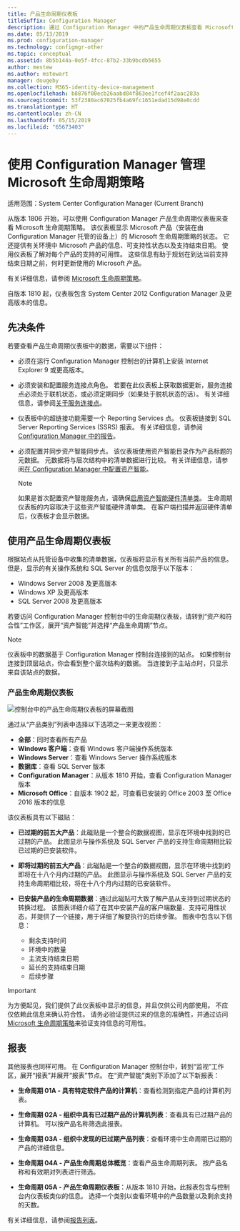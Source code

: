 ```yaml
---
title: 产品生命周期仪表板
titleSuffix: Configuration Manager
description: 通过 Configuration Manager 中的产品生命周期仪表板查看 Microsoft 生命周期策略。
ms.date: 05/13/2019
ms.prod: configuration-manager
ms.technology: configmgr-other
ms.topic: conceptual
ms.assetid: 8b5b144a-0e5f-4fcc-87b2-33b9bcdb5655
author: mestew
ms.author: mstewart
manager: dougeby
ms.collection: M365-identity-device-management
ms.openlocfilehash: b8876f00ecb26aabd84f863ee1fcef4f2aac283a
ms.sourcegitcommit: 53f2380ac67025fb4a69fc1651edad15d98e0cdd
ms.translationtype: HT
ms.contentlocale: zh-CN
ms.lasthandoff: 05/15/2019
ms.locfileid: "65673403"
---
```

# <a name="manage-microsoft-lifecycle-policy-with-configuration-manager"></a>使用 Configuration Manager 管理 Microsoft 生命周期策略

适用范围：System Center Configuration Manager (Current Branch)

从版本 1806 开始，可以使用 Configuration Manager 产品生命周期仪表板来查看 Microsoft 生命周期策略。 该仪表板显示 Microsoft 产品（安装在由 Configuration Manager 托管的设备上）的 Microsoft 生命周期策略的状态。 它还提供有关环境中 Microsoft 产品的信息、可支持性状态以及支持结束日期。 使用仪表板了解对每个产品的支持的可用性。 这些信息有助于规划在到达当前支持结束日期之前，何时更新使用的 Microsoft 产品。  

有关详细信息，请参阅 [Microsoft 生命周期策略](https://support.microsoft.com/lifecycle)。

自版本 1810 起，仪表板包含 System Center 2012 Configuration Manager 及更高版本的信息。<!--1358702-->  



## <a name="prerequisites"></a>先决条件 

 若要查看产品生命周期仪表板中的数据，需要以下组件：  

- 必须在运行 Configuration Manager 控制台的计算机上安装 Internet Explorer 9 或更高版本。  

- 必须安装和配置服务连接点角色。 若要在此仪表板上获取数据更新，服务连接点必须处于联机状态，或必须定期同步（如果处于脱机状态的话）。 有关详细信息，请参阅[关于服务连接点](/sccm/core/servers/deploy/configure/about-the-service-connection-point)。

- 仪表板中的超链接功能需要一个 Reporting Services 点。 仪表板链接到 SQL Server Reporting Services (SSRS) 报表。 有关详细信息，请参阅 [Configuration Manager 中的报告](/sccm/core/servers/manage/reporting)。  

- 必须配置并同步资产智能同步点。 该仪表板使用资产智能目录作为产品标题的元数据。 元数据将与层次结构中的清单数据进行比较。 有关详细信息，请参阅[在 Configuration Manager 中配置资产智能](/sccm/core/clients/manage/asset-intelligence/configuring-asset-intelligence)。  

     > [!NOTE]  
     > 如果是首次配置资产智能服务点，请确保[启用资产智能硬件清单类](/sccm/core/clients/manage/asset-intelligence/configuring-asset-intelligence#BKMK_EnableAssetIntelligence)。 生命周期仪表板的内容取决于这些资产智能硬件清单类。 在客户端扫描并返回硬件清单后，仪表板才会显示数据。  



## <a name="use-the-product-lifecycle-dashboard"></a>使用产品生命周期仪表板

根据站点从托管设备中收集的清单数据，仪表板将显示有关所有当前产品的信息。 但是，显示的有关操作系统和 SQL Server 的信息仅限于以下版本：

- Windows Server 2008 及更高版本
- Windows XP 及更高版本
- SQL Server 2008 及更高版本

若要访问 Configuration Manager 控制台中的生命周期仪表板，请转到“资产和符合性”工作区，展开“资产智能”并选择“产品生命周期”节点。

> [!NOTE]  
> 仪表板中的数据基于 Configuration Manager 控制台连接到的站点。 如果控制台连接到顶层站点，你会看到整个层次结构的数据。 当连接到子主站点时，只显示来自该站点的数据。

### <a name="product-lifecycle-dashboard"></a>产品生命周期仪表板

![控制台中的产品生命周期仪表板的屏幕截图](media/product-lifecycle-dashboard.png)

通过从“产品类别”列表中选择以下选项之一来更改视图：  
- **全部**：同时查看所有产品  
- **Windows 客户端**：查看 Windows 客户端操作系统版本  
- **Windows Server**：查看 Windows Server 操作系统版本  
- **数据库**：查看 SQL Server 版本  
- **Configuration Manager**：从版本 1810 开始，查看 Configuration Manager 版本 
- **Microsoft Office**：自版本 1902 起，可查看已安装的 Office 2003 至 Office 2016 版本的信息 <!--3556026-->

该仪表板具有以下磁贴：  

- **已过期的前五大产品**：此磁贴是一个整合的数据视图，显示在环境中找到的已过期的产品。 此图显示与操作系统及 SQL Server 产品的支持生命周期相比较已过期的已安装软件。  

- **即将过期的前五大产品**：此磁贴是一个整合的数据视图，显示在环境中找到的即将在十八个月内过期的产品。 此图显示与操作系统及 SQL Server 产品的支持生命周期相比较，将在十八个月内过期的已安装软件。  

- **已安装产品的生命周期数据**：通过此磁贴可大致了解产品从支持到过期状态的转换过程。 该图表详细介绍了在其中安装产品的客户端数量、支持可用性状态，并提供了一个链接，用于详细了解要执行的后续步骤。 图表中包含以下信息：     
    - 剩余支持时间
    - 环境中的数量 
    - 主流支持结束日期
    - 延长的支持结束日期
    - 后续步骤  

> [!IMPORTANT]  
> 为方便起见，我们提供了此仪表板中显示的信息，并且仅供公司内部使用。 不应仅依赖此信息来确认符合性。 请务必验证提供过来的信息的准确性，并通过访问 [Microsoft 生命周期策略](https://support.microsoft.com/lifecycle)来验证支持信息的可用性。  



## <a name="reporting"></a>报表

其他报表也同样可用。 在 Configuration Manager 控制台中，转到“监视”工作区，展开“报表”并展开“报表”节点。 在“资产智能”类别下添加了以下新报表：  

- **生命周期 01A - 具有特定软件产品的计算机**：查看检测到指定产品的计算机列表。  

- **生命周期 02A - 组织中具有已过期产品的计算机列表**：查看具有已过期产品的计算机。 可以按产品名称筛选此报表。

- **生命周期 03A - 组织中发现的已过期产品列表**：查看环境中生命周期已过期的产品的详细信息。  

- **生命周期 04A - 产品生命周期总体概览**：查看产品生命周期列表。 按产品名称和有效期对列表进行筛选。  

- **生命周期 05A - 产品生命周期仪表板**：从版本 1810 开始，此报表包含与控制台内仪表板类似的信息。 选择一个类别以查看环境中的产品数量以及剩余支持的天数。  

有关详细信息，请参阅[报告列表](/sccm/core/servers/manage/list-of-reports#asset-intelligence)。<!--SCCMDocs issue 997-->  
